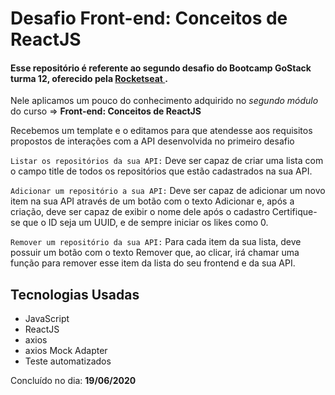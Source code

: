 <h1>Desafio Front-end: Conceitos de ReactJS</h1>

<h4>Esse repositório é referente ao segundo desafio do Bootcamp GoStack turma 12, oferecido pela <a href="https://rocketseat.com.br/">Rocketseat </a>.</h4>

Nele aplicamos um pouco do conhecimento adquirido no *segundo módulo* do curso => **Front-end: Conceitos de ReactJS**

Recebemos um template e o editamos para que atendesse aos requisitos propostos de interações com a API desenvolvida no primeiro desafio

```Listar os repositórios da sua API:``` Deve ser capaz de criar uma lista com o campo title de todos os repositórios que estão cadastrados na sua API.

```Adicionar um repositório a sua API:``` Deve ser capaz de adicionar um novo item na sua API através de um botão com o texto Adicionar e, após a criação, deve ser capaz de exibir o nome dele após o cadastro
Certifique-se que o ID seja um UUID, e de sempre iniciar os likes como 0.

```Remover um repositório da sua API:``` Para cada item da sua lista, deve possuir um botão com o texto Remover que, ao clicar, irá chamar uma função para remover esse item da lista do seu frontend e da sua API.

## Tecnologias Usadas
- JavaScript
- ReactJS
- axios
- axios Mock Adapter
- Teste automatizados

Concluído no dia: **19/06/2020**
